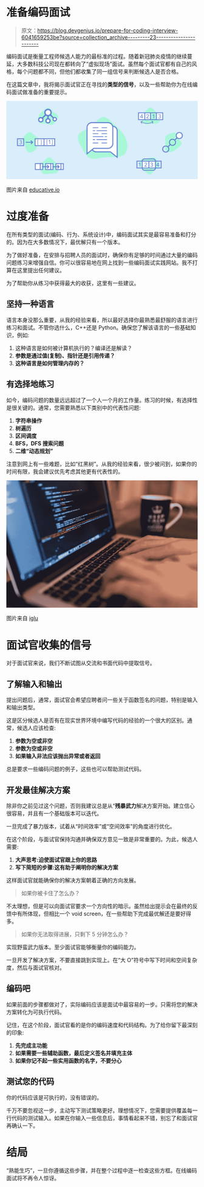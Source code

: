# 准备编码面试

> 原文：<https://blog.devgenius.io/prepare-for-coding-interview-6041659253be?source=collection_archive---------23----------------------->

编码面试是衡量工程师候选人能力的最标准的过程。随着新冠肺炎疫情的继续蔓延，大多数科技公司现在都转向了“虚拟现场”面试。虽然每个面试官都有自己的风格，每个问题都不同，但他们都收集了同一组信号来判断候选人是否合格。

在这篇文章中，我将揭示面试官正在寻找的**类型的信号**，以及一些帮助你为在线编码面试做准备的重要提示。

![](img/0ebc02c045437241bc6b6f689c5b92a5.png)

图片来自 [educative.io](https://www.educative.io/courses/grokking-the-coding-interview)

# 过度准备

在所有类型的面试(编码、行为、系统设计)中，编码面试其实是最容易准备和打分的。因为在大多数情况下，最优解只有一个版本。

为了做好准备，在安排与招聘人员的面试时，确保你有足够的时间通过大量的编码问题练习来增强自信。你可以很容易地在网上找到一些编码面试实践网站。我不打算在这里提出任何建议。

为了帮助你从练习中获得最大的收获，这里有一些建议。

## 坚持一种语言

语言本身没那么重要，从我的经验来看，所以最好选择你最熟悉最舒服的语言进行练习和面试。不管你选什么，C++还是 Python。确保您了解该语言的一些基础知识，例如:

1.  这种语言是如何被计算机执行的？编译还是解读？
2.  **参数是通过值(复制)、指针还是引用传递？**
3.  **这种语言是如何管理内存的？**

## 有选择地练习

如今，编码问题的数量远远超过了一个人一个月的工作量。练习的时候，有选择性是很关键的。通常，您需要熟悉以下类别中的代表性问题:

1.  **字符串操作**
2.  **树遍历**
3.  **区间调度**
4.  **BFS，DFS 搜索问题**
5.  **二维“动态规划”**

注意到网上有一些难题，比如“红黑树”。从我的经验来看，很少被问到，如果你的时间有限，我会建议优先考虑其他更有代表性的。

![](img/646a850a2b442d5f2993e0a8c7b9a078.png)

图片来自 [iglu](https://iglu.net/resources-coding-interview-preparation/)

# 面试官收集的信号

对于面试官来说，我们不断试图从交流和书面代码中提取信号。

## 了解输入和输出

提出问题后，通常，面试官会希望应聘者问一些关于函数签名的问题，特别是输入和输出类型。

这是区分候选人是否有在现实世界环境中编写代码的经验的一个很大的区别。通常，候选人应该检查:

1.  **参数为空或非空**
2.  **参数为空或非空**
3.  **如果输入非法应该抛出异常或者返回**

总是要求一些编码问题的例子，这些也可以帮助测试代码。

## 开发最佳解决方案

除非你之前见过这个问题，否则我建议总是从“**残暴武力**解决方案开始。建立信心很容易，并且有一个基础版本可以迭代。

一旦完成了暴力版本，试着从“时间效率”或“空间效率”的角度进行优化。

在这个阶段，与面试官保持沟通并确保双方意见一致是非常重要的。为此，候选人需要:

1.  **大声思考:迫使面试官跟上你的思路**
2.  **写下简短的步骤:这有助于阐明你的解决方案**

这样面试官就能确保你的解决方案朝着正确的方向发展。

> 如果你被卡住了怎么办？

不太理想，但是可以向面试官要求一个方向性的暗示。虽然给出提示会在最终的反馈中有所体现，但相比一个 void screen，在一些帮助下完成最优解还是要好得多。

> 如果你无法取得进展，只剩下 5 分钟怎么办？

实现野蛮武力版本。至少面试官能够衡量你的编码能力。

一旦开发了解决方案，不要直接跳到实现上。在“大 O”符号中写下时间和空间复杂度，然后与面试官核对。

## 编码吧

如果前面的步骤都做对了，实际编码应该是面试中最容易的一步。只需将您的解决方案转化为可执行代码。

记住，在这个阶段，面试官看的是你的编码速度和代码结构。为了给你留下最深刻的印象:

1.  **先完成主功能**
2.  **如果需要一些辅助函数，最后定义签名并填充主体**
3.  **如果你记不起一些实用函数的名字，不要分心**

## 测试您的代码

你的代码应该是可执行的，没有错误的。

千万不要忽视这一步，主动写下测试策略更好。理想情况下，您需要提供覆盖每一行代码的测试输入。如果在你输入一些信息后，事情看起来不错，别忘了和面试官再确认一下。

# 结局

“熟能生巧”，一旦你遵循这些步骤，并在整个过程中逐一检查这些方框。在线编码面试将不再令人惊讶。